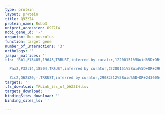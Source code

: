```yaml
---
type: protein
layout: protein
title: Q9Z2I4
protein_name: Robo3
uniprot_accession: Q9Z2I4
ncbi_gene_id: '-'
organism: Mus musculus
function: target gene
number_of_interactions: '3'
orthologs: ''
jaspar_matrices: ''
tfs: 'Rb1,P13405,19645,TRRUST,inferred by curator,12200151%5Buid%5D+OR+29087512%5Buid%5D,Yes

  Pax2,P32114,18504,TRRUST,inferred by curator,12200151%5Buid%5D+OR+29087512%5Buid%5D,Yes

  Zic2,Q62520,-,TRRUST,inferred by curator,29087512%5Buid%5D+OR+24360543%5Buid%5D,Yes'
targets: ''
tfs_download: TFLink_tfs_of_Q9Z2I4.tsv
targets_download: ''
bindingSites_download: ''
binding_sites_ls: ''

---
```

